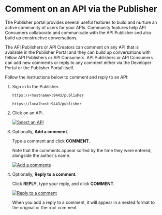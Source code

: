 # Comment on an API via the Publisher

The Publisher portal provides several useful features to build and nurture an active community of users for your APIs. Community features help API Consumers collaborate and communicate with the API Publisher and also build up constructive conversations.

The API Publishers or API Creators can comment on any API that is available in the Publisher Portal and they can build up conversations with fellow API Publishers or API Consumers. API Publishers or API Consumers can add new comments or reply to any comment either via the Developer Portal or the Publisher Portal itself.

Follow the instructions below to comment and reply to an API:

1.  Sign in to the Publisher.

    `https://<hostname>:9443/publisher`
     
    `https://localhost:9443/publisher`

2. Click on an API.

    [![Select an API]({{base_path}}/assets/img/learn/select-api-with-business-info.png)]({{base_path}}/assets/img/learn/select-api-with-business-info.png)

3. Optionally, **Add a comment**.
    
     Type a comment and click **COMMENT**.

     Note that the comments appear sorted by the time they were entered, alongside the author's name.

    [![Add a comments]({{base_path}}/assets/img/design/community-features/publisher-reply-to-comment.png)]({{base_path}}/assets/img/design/community-features/publisher-reply-to-comment.png)

5. Optionally, **Reply to a comment**.

     Click **REPLY**, type your reply, and click **COMMENT**.

    [![Reply to a comment]({{base_path}}/assets/img/design/community-features/publisher-reply-to-comment.png)]({{base_path}}/assets/img/design/community-features/publisher-reply-to-comment.png)

     When you add a reply to a comment, it will appear in a nested format to the original or the root comment.
